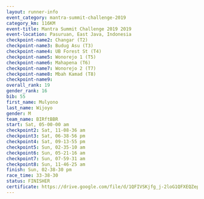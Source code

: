 ```yaml
---
layout: runner-info 
event_category: mantra-summit-challenge-2019 
category_km: 116KM 
event-title: Mantra Summit Challenge 2019 2019 
event-location: Pasuruan, East Java, Indonesia 
checkpoint-name2: Changar (T2) 
checkpoint-name3: Budug Asu (T3) 
checkpoint-name4: UB Forest St (T4) 
checkpoint-name5: Wonorejo 1 (T5) 
checkpoint-name6: Mahapena (T6) 
checkpoint-name7: Wonorejo 2 (T7) 
checkpoint-name8: Mbah Kamad (T8) 
checkpoint-name9: 
overall_rank: 19
gender_rank: 16
bib: 55
first_name: Mulyono
last_name: Wijoyo
gender: M
team_name: BIRftBBR
start: Sat, 05-00-00 am
checkpoint2: Sat, 11-08-36 am
checkpoint3: Sat, 06-38-56 pm
checkpoint4: Sat, 09-13-55 pm
checkpoint5: Sun, 02-35-10 am
checkpoint6: Sun, 05-21-16 am
checkpoint7: Sun, 07-59-31 am
checkpoint8: Sun, 11-46-25 am
finish: Sun, 02-38-30 pm
race_time: 33-38-30
status: FINISHER
certificate: https://drive.google.com/file/d/1QFIVSKjfg_j-2loG1QFXEQZepxrOGAh2/view?usp=sharing
---
```

